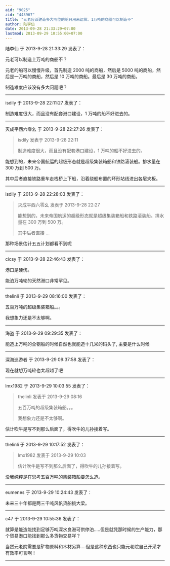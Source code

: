 ```yaml
---
aid: "9025"
zid: "443967"
title: "元老应该建造多大吨位的船只用来运货。1万吨的商船可以制造不"
author: 陆李仙
date: 2013-09-28 21:33:29+07:00
lastmod: 2013-09-29 10:55:00+07:00
---
```


陆李仙 于 2013-9-28 21:33:29 发表了：

元老可以制造上万吨的商船不？

元老的船可以慢慢升级，首先制造 2000 吨的商船，然后是 5000 吨的商船，然后是一万吨的商船，然后是 10 万吨的商船。最后是 30 万吨的商船。

制造难度应该没有多大问题吧？

---

isdily 于 2013-9-28 22:11:27 发表了：

制造难度很大，而且没有配套港口建设，1 万吨的船不好进去的。

---

灭成平西六零幺 于 2013-9-28 22:27:26 发表了：

> isdily 发表于 2013-9-28 22:11
>
> 制造难度很大，而且没有配套港口建设，1 万吨的船不好进去的。

能想到的，未来帝国航运的超级形态就是超级集装箱船和铁路滚装船。排水量在 300 万到 500 万。

其中后者直接铁路重车走栈桥上下船，沿着绕船布置的环形站线进出各层夹板。

---

isdily 于 2013-9-28 22:28:03 发表了：

> 灭成平西六零幺 发表于 2013-9-28 22:27
>
> 能想到的，未来帝国航运的超级形态就是超级集装箱船和铁路滚装船。排水量在 300 万到 500 万。
>
> 其中后者直接 ...

那种场景估计五五计划都看不到呢

---

cicsy 于 2013-9-28 22:46:43 发表了：

港口是硬伤。

能泊万吨轮的天然港口非常罕见。

---

thelinli 于 2013-9-29 08:16:00 发表了：

五百万吨的超级集装箱船。。。

我想象力还是不太够啊。

---

海盗 于 2013-9-29 09:29:35 发表了：

能造上万吨的全钢船的时候自然也就能造十几米的码头了, 主要是什么时候

---

深海巡游者 于 2013-9-29 09:37:58 发表了：

现在就想万吨轮也太超越了吧

---

lmx1982 于 2013-9-29 10:03:55 发表了：

> thelinli 发表于 2013-9-29 08:16
>
> 五百万吨的超级集装箱船。。。
>
> 我想象力还是不太够啊。

估计吹牛是写不到那么后面了，得吹牛的儿孙接着写。

---

thelinli 于 2013-9-29 10:17:52 发表了：

> lmx1982 发表于 2013-9-29 10:03
>
> 估计吹牛是写不到那么后面了，得吹牛的儿孙接着写。

没我纯粹是在思考五百万吨的集装箱船要怎么造。

---

eumenes 于 2013-9-29 10:24:43 发表了：

未来三十年都是两三千吨风帆货船挑大梁。

---

c47 于 2013-9-29 10:55:36 发表了：

就算是能造能找到足够万吨深水良港可供停泊.....但是就凭那时候的生产能力，那个贸易港口能找到那么多货物交易咩？

当然元老院需要是矿物原料和木材另算....但是这种东西也只能元老院自己开采才有效率可言啊！

---
